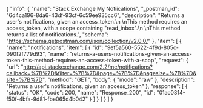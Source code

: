 {
  "info": {
    "name": "Stack Exchange My Notiications",
    "_postman_id": "6d4ca196-8da6-43df-93cf-6c59ee935cc6",
    "description": "Returns a user's notifications, given an access_token.\n \nThis method requires an access_token, with a scope containing \"read_inbox\".\n \nThis method returns a list of notifications.",
    "schema": "https://schema.getpostman.com/json/collection/v2.0.0/"
  },
  "item": [
    {
      "name": "notifications",
      "item": [
        {
          "id": "9ef5a560-5522-4f9d-805c-090f2f779d93",
          "name": "returns-a-users-notifications-given-an-access-token-this-method-requires-an-access-token-with-a-scop",
          "request": {
            "url": "http://api.stackexchange.com/2.2/me/notifications?callback=%7B%7D&filter=%7B%7D&page=%7B%7D&pagesize=%7B%7D&site=%7B%7D",
            "method": "GET",
            "body": {
              "mode": "raw"
            },
            "description": "Returns a user's notifications, given an access_token"
          },
          "response": [
            {
              "status": "OK",
              "code": 200,
              "name": "Response_200",
              "id": "01ac0314-f50f-4bfa-9d81-fbe065d4b042"
            }
          ]
        }
      ]
    }
  ]
}